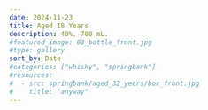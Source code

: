 ```yaml
---
date: 2024-11-23
title: Aged 18 Years
description: 40%. 700 mL.
#featured_image: 03_bottle_front.jpg
#type: gallery
sort_by: Date
#categories: ["whisky", "springbank"]
#resources:
#  - src: springbank/aged_32_years/box_front.jpg
#    title: "anyway"
---
```

